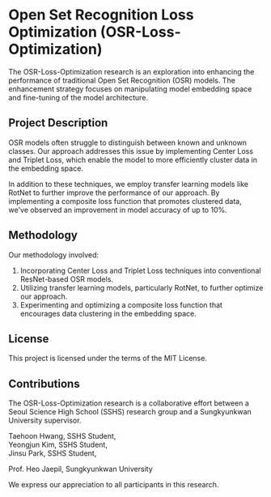 # Open Set Recognition Loss Optimization (OSR-Loss-Optimization)

The OSR-Loss-Optimization research is an exploration into enhancing the performance of traditional Open Set Recognition (OSR) models. The enhancement strategy focuses on manipulating model embedding space and fine-tuning of the model architecture.

## Project Description

OSR models often struggle to distinguish between known and unknown classes. Our approach addresses this issue by implementing Center Loss and Triplet Loss, which enable the model to more efficiently cluster data in the embedding space.

In addition to these techniques, we employ transfer learning models like RotNet to further improve the performance of our approach. By implementing a composite loss function that promotes clustered data, we've observed an improvement in model accuracy of up to 10%.

## Methodology

Our methodology involved:

1. Incorporating Center Loss and Triplet Loss techniques into conventional ResNet-based OSR models.
2. Utilizing transfer learning models, particularly RotNet, to further optimize our approach.
3. Experimenting and optimizing a composite loss function that encourages data clustering in the embedding space.

## License

This project is licensed under the terms of the MIT License.

## Contributions

The OSR-Loss-Optimization research is a collaborative effort between a Seoul Science High School (SSHS) research group and a Sungkyunkwan University supervisor.

Taehoon Hwang, SSHS Student,  
Yeongjun Kim, SSHS Student,  
Jinsu Park, SSHS Student,  

Prof. Heo Jaepil, Sungkyunkwan University

We express our appreciation to all participants in this research.